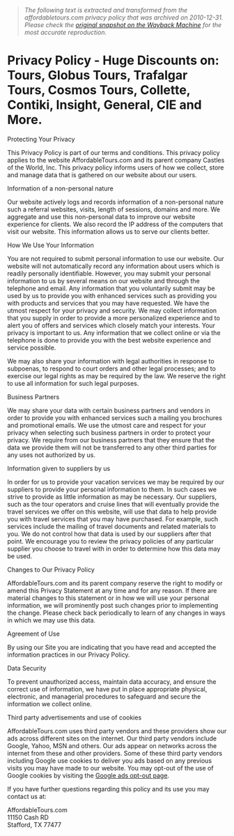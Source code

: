 > *The following text is extracted and transformed from the affordabletours.com privacy policy that was archived on 2010-12-31. Please check the [original snapshot on the Wayback Machine](https://web.archive.org/web/20101231094529id_/http%3A//www.affordabletours.com/Terms/privacypolicy.php) for the most accurate reproduction.*

# Privacy Policy - Huge Discounts on: Tours, Globus Tours, Trafalgar Tours, Cosmos Tours, Collette, Contiki, Insight, General, CIE and More.

Protecting Your Privacy

This Privacy Policy is part of our terms and conditions. This privacy policy applies to the website AffordableTours.com and its parent company Castles of the World, Inc. This privacy policy informs users of how we collect, store and manage data that is gathered on our website about our users.

Information of a non-personal nature

Our website actively logs and records information of a non-personal nature such a referral websites, visits, length of sessions, domains and more. We aggregate and use this non-personal data to improve our website experience for clients. We also record the IP address of the computers that visit our website. This information allows us to serve our clients better.

How We Use Your Information

You are not required to submit personal information to use our website. Our website will not automatically record any information about users which is readily personally identifiable. However, you may submit your personal information to us by several means on our website and through the telephone and email. Any information that you voluntarily submit may be used by us to provide you with enhanced services such as providing you with products and services that you may have requested. We have the utmost respect for your privacy and security. We may collect information that you supply in order to provide a more personalized experience and to alert you of offers and services which closely match your interests. Your privacy is important to us. Any information that we collect online or via the telephone is done to provide you with the best website experience and service possible.

We may also share your information with legal authorities in response to subpoenas, to respond to court orders and other legal processes; and to exercise our legal rights as may be required by the law. We reserve the right to use all information for such legal purposes.

Business Partners

We may share your data with certain business partners and vendors in order to provide you with enhanced services such a mailing you brochures and promotional emails. We use the utmost care and respect for your privacy when selecting such business partners in order to protect your privacy. We require from our business partners that they ensure that the data we provide them will not be transferred to any other third parties for any uses not authorized by us. 

Information given to suppliers by us

In order for us to provide your vacation services we may be required by our suppliers to provide your personal information to them. In such cases we strive to provide as little information as may be necessary. Our suppliers, such as the tour operators and cruise lines that will eventually provide the travel services we offer on this website, will use that data to help provide you with travel services that you may have purchased. For example, such services include the mailing of travel documents and related materials to you. We do not control how that data is used by our suppliers after that point. We encourage you to review the privacy policies of any particular supplier you choose to travel with in order to determine how this data may be used.

Changes to Our Privacy Policy

AffordableTours.com and its parent company reserve the right to modify or amend this Privacy Statement at any time and for any reason. If there are material changes to this statement or in how we will use your personal information, we will prominently post such changes prior to implementing the change. Please check back periodically to learn of any changes in ways in which we may use this data.

Agreement of Use

By using our Site you are indicating that you have read and accepted the information practices in our Privacy Policy.

Data Security

To prevent unauthorized access, maintain data accuracy, and ensure the correct use of information, we have put in place appropriate physical, electronic, and managerial procedures to safeguard and secure the information we collect online.

Third party advertisements and use of cookies

AffordableTours.com uses third party vendors and these providers show our ads across different sites on the internet. Our third party vendors include Google, Yahoo, MSN and others. Our ads appear on networks across the internet from these and other providers. Some of these third party vendors including Google use cookies to deliver you ads based on any previous visits you may have made to our website. You may opt-out of the use of Google cookies by visiting the [Google ads opt-out page](http://www.google.com/privacy_ads.html).

If you have further questions regarding this policy and its use you may contact us at:  


AffordableTours.com  
11150 Cash RD  
Stafford, TX 77477
